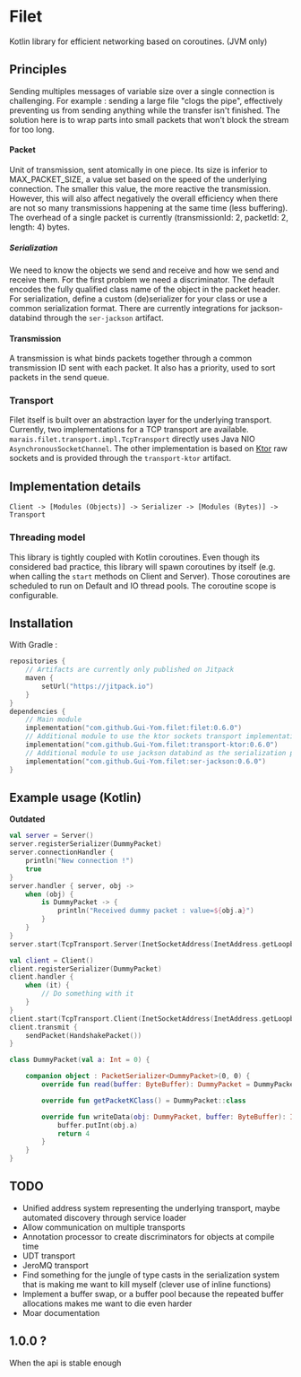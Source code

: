 # Filet

Kotlin library for efficient networking based on coroutines. (JVM only)

## Principles

Sending multiples messages of variable size over a single connection is challenging. For example : sending a large
file "clogs the pipe", effectively preventing us from sending anything while the transfer isn't finished. The solution
here is to wrap parts into small packets that won't block the stream for too long.

#### Packet

Unit of transmission, sent atomically in one piece. Its size is inferior to MAX_PACKET_SIZE, a value set based on the
speed of the underlying connection. The smaller this value, the more reactive the transmission. However, this will also
affect negatively the overall efficiency when there are not so many transmissions happening at the same time (less
buffering). The overhead of a single packet is currently (transmissionId: 2, packetId: 2, length: 4) bytes.

##### Serialization

We need to know the objects we send and receive and how we send and receive them. For the first problem we need a
discriminator. The default encodes the fully qualified class name of the object in the packet header. For serialization,
define a custom (de)serializer for your class or use a common serialization format. There are currently integrations for
jackson-databind through the `ser-jackson` artifact.

#### Transmission

A transmission is what binds packets together through a common transmission ID sent with each packet. It also has a
priority, used to sort packets in the send queue.

### Transport

Filet itself is built over an abstraction layer for the underlying transport. Currently, two implementations for a TCP
transport are available. `marais.filet.transport.impl.TcpTransport` directly uses Java NIO `AsynchronousSocketChannel`.
The other implementation is based on [Ktor](https://ktor.io) raw sockets and is provided through the `transport-ktor`
artifact.

## Implementation details

```
Client -> [Modules (Objects)] -> Serializer -> [Modules (Bytes)] -> Transport
```

### Threading model

This library is tightly coupled with Kotlin coroutines. Even though its considered bad practice, this library will spawn
coroutines by itself (e.g. when calling the `start` methods on Client and Server). Those coroutines are scheduled to run
on Default and IO thread pools. The coroutine scope is configurable.

## Installation

With Gradle :

```kotlin
repositories {
    // Artifacts are currently only published on Jitpack
    maven {
        setUrl("https://jitpack.io")
    }
}
dependencies {
    // Main module
    implementation("com.github.Gui-Yom.filet:filet:0.6.0")
    // Additional module to use the ktor sockets transport implementation
    implementation("com.github.Gui-Yom.filet:transport-ktor:0.6.0")
    // Additional module to use jackson databind as the serialization provider
    implementation("com.github.Gui-Yom.filet:ser-jackson:0.6.0")
}
```

## Example usage (Kotlin)

**Outdated**

```kotlin
val server = Server()
server.registerSerializer(DummyPacket)
server.connectionHandler {
    println("New connection !")
    true
}
server.handler { server, obj ->
    when (obj) {
        is DummyPacket -> {
            println("Received dummy packet : value=${obj.a}")
        }
    }
}
server.start(TcpTransport.Server(InetSocketAddress(InetAddress.getLoopbackAddress(), 4785)))

val client = Client()
client.registerSerializer(DummyPacket)
client.handler {
    when (it) {
        // Do something with it
    }
}
client.start(TcpTransport.Client(InetSocketAddress(InetAddress.getLoopbackAddress(), 4785)))
client.transmit {
    sendPacket(HandshakePacket())
}

class DummyPacket(val a: Int = 0) {

    companion object : PacketSerializer<DummyPacket>(0, 0) {
        override fun read(buffer: ByteBuffer): DummyPacket = DummyPacket(buffer.int)

        override fun getPacketKClass() = DummyPacket::class

        override fun writeData(obj: DummyPacket, buffer: ByteBuffer): Int {
            buffer.putInt(obj.a)
            return 4
        }
    }
}
```

## TODO

- Unified address system representing the underlying transport, maybe automated discovery through service loader
- Allow communication on multiple transports
- Annotation processor to create discriminators for objects at compile time
- UDT transport
- JeroMQ transport
- Find something for the jungle of type casts in the serialization system that is making me want to kill myself (clever
  use of inline functions)
- Implement a buffer swap, or a buffer pool because the repeated buffer allocations makes me want to die even harder
- Moar documentation

## 1.0.0 ?

When the api is stable enough
